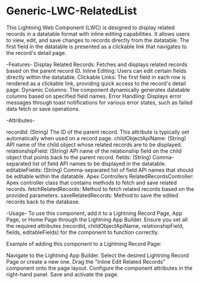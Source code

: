 # Generic-LWC-RelatedList

This Lightning Web Component (LWC) is designed to display related records in a datatable format with inline editing capabilities. It allows users to view, edit, and save changes to records directly from the datatable. The first field in the datatable is presented as a clickable link that navigates to the record's detail page.

-Features-
Display Related Records: Fetches and displays related records based on the parent record ID.
Inline Editing: Users can edit certain fields directly within the datatable.
Clickable Links: The first field in each row is rendered as a clickable link, providing quick access to the record's detail page.
Dynamic Columns: The component dynamically generates datatable columns based on specified field names.
Error Handling: Displays error messages through toast notifications for various error states, such as failed data fetch or save operations.

-Attributes-

recordId: (String) The ID of the parent record. This attribute is typically set automatically when used on a record page.
childObjectApiName: (String) API name of the child object whose related records are to be displayed.
relationshipField: (String) API name of the relationship field on the child object that points back to the parent record.
fields: (String) Comma-separated list of field API names to be displayed in the datatable.
editableFields: (String) Comma-separated list of field API names that should be editable within the datatable.
Apex Controllers
RelatedRecordsController: Apex controller class that contains methods to fetch and save related records.
fetchRelatedRecords: Method to fetch related records based on the provided parameters.
saveRelatedRecords: Method to save the edited records back to the database.

-Usage-
To use this component, add it to a Lightning Record Page, App Page, or Home Page through the Lightning App Builder. Ensure you set all the required attributes (recordId, childObjectApiName, relationshipField, fields, editableFields) for the component to function correctly.

Example of adding this component to a Lightning Record Page:

Navigate to the Lightning App Builder.
Select the desired Lightning Record Page or create a new one.
Drag the "Inline Edit Related Records" component onto the page layout.
Configure the component attributes in the right-hand panel.
Save and activate the page.
